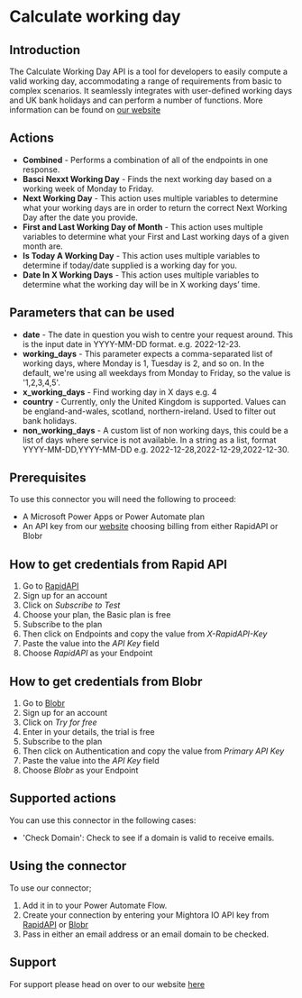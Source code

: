 # Calculate working day

## Introduction
The Calculate Working Day API is a tool for developers to easily compute a valid working day, accommodating a range of requirements from basic to complex scenarios. It seamlessly integrates with user-defined working days and UK bank holidays and can perform a number of functions.
More information can be found on [our website](https://mightora.io/calculate-working-day/)

## Actions
* __Combined__ - Performs a combination of all of the endpoints in one response.
* __Basci Nexxt Working Day__ - Finds the next working day based on a working week of Monday to Friday.
* __Next Working Day__ - This action uses multiple variables to determine what your working days are in order to return the correct Next Working Day after the date you provide. 
* __First and Last Working Day of Month__ - This action uses multiple variables to determine what your First and Last working days of a given month are. 
* __Is Today A Working Day__ - This action uses multiple variables to determine if today/date supplied is a working day for you. 
* __Date In X Working Days__ - This action uses multiple variables to determine what the working day will be in X working days’ time.

## Parameters that can be used
* __date__ - The date in question you wish to centre your request around. This is the input date in YYYY-MM-DD format. e.g. 2022-12-23.
* __working_days__ - This parameter expects a comma-separated list of working days, where Monday is 1, Tuesday is 2, and so on. In the default, we're using all weekdays from Monday to Friday, so the value is '1,2,3,4,5'.
* __x_working_days__ - Find working day in X days e.g. 4
* __country__ - Currently, only the United Kingdom is supported. Values can be england-and-wales, scotland, northern-ireland. Used to filter out bank holidays.
* __non_working_days__ - A custom list of non working days, this could be a list of days where service is not available. In a string as a list, format YYYY-MM-DD,YYYY-MM-DD e.g. 2022-12-28,2022-12-29,2022-12-30.

## Prerequisites
To use this connector you will need the following to proceed:
* A Microsoft Power Apps or Power Automate plan
* An API key from our [website](https://mightora.io/calculate-working-day/) choosing billing from either RapidAPI or Blobr

## How to get credentials from Rapid API
1. Go to [RapidAPI](https://mightora.io/calculate-working-day/get-api-key)
2. Sign up for an account
3. Click on *Subscribe to Test*
4. Choose your plan, the Basic plan is free
5. Subscribe to the plan
6. Then click on Endpoints and copy the value from *X-RapidAPI-Key*
7. Paste the value into the *API Key* field 
8. Choose *RapidAPI* as your Endpoint

## How to get credentials from Blobr
1. Go to [Blobr](https://mightora.io/blobr-catalog)
2. Sign up for an account
3. Click on *Try for free*
4. Enter in your details, the trial is free
5. Subscribe to the plan
6. Then click on Authentication and copy the value from *Primary API Key*
7. Paste the value into the *API Key* field 
8. Choose *Blobr* as your Endpoint

## Supported actions
You can use this connector in the following cases:
* 'Check Domain':  Check to see if a domain is valid to receive emails.

## Using the connector 
To use our connector;
1. Add it in to your Power Automate Flow.
2. Create your connection by entering your Mightora IO API key from [RapidAPI](https://mightora.io/calculate-working-day/get-api-key) or [Blobr](https://mightora.io/blobr-catalog)
3. Pass in either an email address or an email domain to be checked. 

## Support
For support please head on over to our website [here](https://mightora.io/calculate-working-day/)





